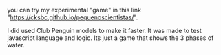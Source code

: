 you can try my experimental "game" in this link "https://cksbc.github.io/pequenoscientistas/".

I did used Club Penguin models to make it faster. It was made to test javascript language and logic. Its just a game that shows the 3 phases of water.
